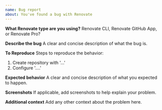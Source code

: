 ```yaml
---
name: Bug report
about: You've found a bug with Renovate
---
```


**What Renovate type are you using?**
Renovate CLI, Renovate GitHub App, or Renovate Pro?

**Describe the bug**
A clear and concise description of what the bug is.

**To Reproduce**
Steps to reproduce the behavior:

1.  Create repository with '...'
2.  Configure '....'

**Expected behavior**
A clear and concise description of what you expected to happen.

**Screenshots**
If applicable, add screenshots to help explain your problem.

**Additional context**
Add any other context about the problem here.
